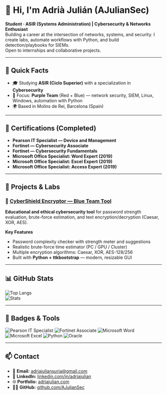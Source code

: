 # 👋 Hi, I'm Adrià Julián (AJulianSec)

**Student · ASIR (Systems Administration) | Cybersecurity & Networks Enthusiast**  
Building a career at the intersection of networks, systems, and security. I create labs, automate workflows with Python, and build detection/playbooks for SIEMs.  
Open to internships and collaborative projects.

---

## 🎯 Quick Facts
- 🎓 Studying **ASIR (Ciclo Superior)** with a specialization in **Cybersecurity**  
- 🧠 Focus: **Purple Team** (Red + Blue) — network security, SIEM, Linux, Windows, automation with Python  
- 🌍 Based in Molins de Rei, Barcelona (Spain)

---

## 🏅 Certifications (Completed)
- **Pearson IT Specialist — Device and Management**  
- **Fortinet — Cybersecurity Associate**  
- **Fortinet — Cybersecurity Fundamentals**  
- **Microsoft Office Specialist: Word Expert (2019)**  
- **Microsoft Office Specialist: Excel Expert (2019)**  
- **Microsoft Office Specialist: Access Expert (2019)**

---

## 🚀 Projects & Labs

### 🔹 [CyberShield Encryptor — Blue Team Tool](https://github.com/AJulianSec/CyberShield-BlueTeam-Tool)
**Educational and ethical cybersecurity tool** for password strength evaluation, brute-force estimation, and text encryption/decryption (Caesar, XOR, AES).  

**Key Features**
- Password complexity checker with strength meter and suggestions  
- Realistic brute-force time estimator (PC / GPU / Cluster)  
- Multiple encryption algorithms: Caesar, XOR, AES-128/256  
- Built with **Python + ttkbootstrap** — modern, resizable GUI  

---

## 📊 GitHub Stats

![Top Langs](https://github-readme-stats.vercel.app/api/top-langs/?username=AJulianSec&layout=compact&theme=tokyonight)  
![Stats](https://github-readme-stats.vercel.app/api?username=AJulianSec&show_icons=true&count_private=true&theme=tokyonight)

---

## 🧩 Badges & Tools

![Pearson IT Specialist](https://img.shields.io/badge/Pearson-IT%20Specialist-blue?style=flat-square&logo=pearson)
![Fortinet Associate](https://img.shields.io/badge/Fortinet-Cybersecurity%20Associate-red?style=flat-square&logo=fortinet)
![Microsoft Word](https://img.shields.io/badge/Microsoft-Word%20Expert-blue?style=flat-square&logo=microsoft-word)
![Microsoft Excel](https://img.shields.io/badge/Microsoft-Excel%20Expert-green?style=flat-square&logo=microsoft-excel)
![Python](https://img.shields.io/badge/Python-Scripting-blue?style=flat-square&logo=python)
![Oracle](https://img.shields.io/badge/Oracle-Database-red?style=flat-square&logo=oracle)

---

## 📫 Contact

- 📧 **Email:** [adriajuliansuria@gmail.com](mailto:adriajuliansuria@gmail.com)  
- 💼 **LinkedIn:** [linkedin.com/in/adriajulian](https://www.linkedin.com/in/adriajulian/)  
- 🌐 **Portfolio:** [adriajulian.com](http://adriajulian.com/)  
- 🧑‍💻 **GitHub:** [github.com/AJulianSec](https://github.com/AJulianSec)



